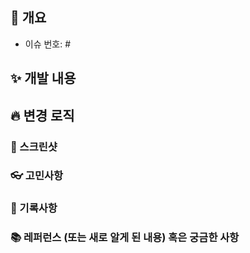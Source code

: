 ## 📌 개요

<!-- 관련있는 이슈 번호(#000)을 적어주세요. -->

- 이슈 번호: #

## ✨ 개발 내용

<!-- 개발한 내용을 설명을 적어주세요 -->

## 🔥 변경 로직

<!-- 변경된 로직이 있다면 적어주세요. -->

### 📸 스크린샷

<!-- 관련 스크린샷이 필요하다면 스크린샷을 첨부해주세요 -->

### 👓 고민사항

### 📩 기록사항

### 📚 레퍼런스 (또는 새로 알게 된 내용) 혹은 궁금한 사항

<!-- 참고할 사항이 있다면 적어주세요 -->
